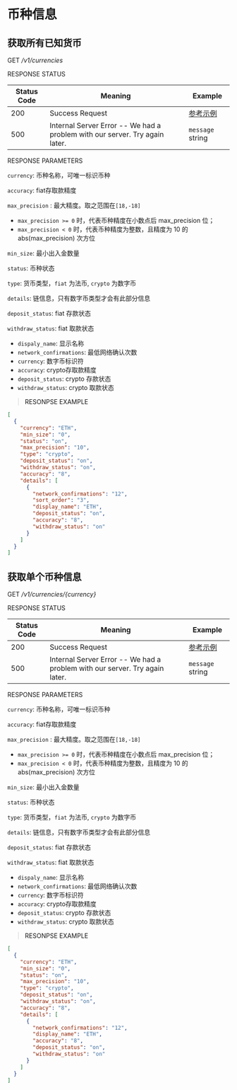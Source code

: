 # 币种信息

## 获取所有已知货币

<font class="httpget">GET</font> */v1/currencies*



<aside>
RESPONSE STATUS
</aside>

Status Code | Meaning | Example
---------- | ------- | --------
200 | Success Request | [参考示例](#ResonpseExample1)
500 | Internal Server Error -- We had a problem with our server. Try again later. | <code>message</code> string

<aside>
RESPONSE PARAMETERS
</aside>

`currency`: 币种名称，可唯一标识币种

`accuracy`: fiat存取款精度

`max_precision` : 最大精度。取之范围在`[18,-18]`

- `max_precision >= 0` 时，代表币种精度在小数点后 max_precision 位；
- `max_precision < 0` 时，代表币种精度为整数，且精度为 10 的 abs(max_precision) 次方位

`min_size`: 最小出入金数量

`status`: 币种状态

`type`: 货币类型，`fiat` 为法币, `crypto` 为数字币

`details`: 链信息，只有数字币类型才会有此部分信息

`deposit_status`: fiat 存款状态

`withdraw_status`: fiat  取款状态

- `dispaly_name`: 显示名称
- `network_confirmations`: 最低网络确认次数
- `currency`: 数字币标识符
- `accuracy`: crypto存取款精度
- `deposit_status`: crypto 存款状态
- `withdraw_status`: crypto 取款状态

> <a name="ResonpseExample">RESONPSE EXAMPLE</a>

```json
[
  {
    "currency": "ETH",
    "min_size": "0",
    "status": "on",
    "max_precision": "10",
    "type": "crypto",
    "deposit_status": "on",
    "withdraw_status": "on",
    "accuracy": "8",
    "details": [
      {
        "network_confirmations": "12",
        "sort_order": "3",
        "display_name": "ETH",
        "deposit_status": "on",
        "accuracy": "8",
        "withdraw_status": "on"
      }
    ]
  }
]
```

## 获取单个币种信息

<font class="httpget">GET</font> */v1/currencies/{currency}*


<aside>
RESPONSE STATUS
</aside>

Status Code | Meaning | Example
---------- | ------- | --------
200 | Success Request | [参考示例](#ResonpseExample1)
500 | Internal Server Error -- We had a problem with our server. Try again later. | <code>message</code> string

<aside>
RESPONSE PARAMETERS
</aside>

`currency`: 币种名称，可唯一标识币种

`accuracy`: fiat存取款精度

`max_precision` : 最大精度。取之范围在`[18,-18]`

- `max_precision >= 0` 时，代表币种精度在小数点后 max_precision 位；
- `max_precision < 0` 时，代表币种精度为整数，且精度为 10 的 abs(max_precision) 次方位

`min_size`: 最小出入金数量

`status`: 币种状态

`type`: 货币类型，`fiat` 为法币, `crypto` 为数字币

`details`: 链信息，只有数字币类型才会有此部分信息

`deposit_status`: fiat 存款状态

`withdraw_status`: fiat  取款状态

- `dispaly_name`: 显示名称
- `network_confirmations`: 最低网络确认次数
- `currency`: 数字币标识符
- `accuracy`: crypto存取款精度
- `deposit_status`: crypto 存款状态
- `withdraw_status`: crypto 取款状态

> <a name="ResonpseExample">RESONPSE EXAMPLE</a>

```json
[
  {
    "currency": "ETH",
    "min_size": "0",
    "status": "on",
    "max_precision": "10",
    "type": "crypto",
    "deposit_status": "on",
    "withdraw_status": "on",
    "accuracy": "8",
    "details": [
      {
        "network_confirmations": "12",
        "display_name": "ETH",
        "accuracy": "8",
        "deposit_status": "on",
        "withdraw_status": "on"
      }
    ]
  }
]
```
